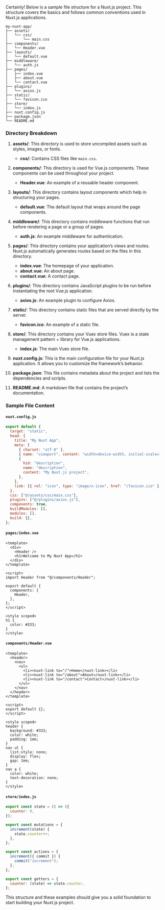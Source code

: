 Certainly! Below is a sample file structure for a Nuxt.js project. This structure covers the basics and follows common conventions used in Nuxt.js applications.

```
my-nuxt-app/
├── assets/
│   └── css/
│       └── main.css
├── components/
│   └── Header.vue
├── layouts/
│   └── default.vue
├── middleware/
│   └── auth.js
├── pages/
│   ├── index.vue
│   ├── about.vue
│   └── contact.vue
├── plugins/
│   └── axios.js
├── static/
│   └── favicon.ico
├── store/
│   └── index.js
├── nuxt.config.js
├── package.json
└── README.md
```

### Directory Breakdown

1. **assets/**: This directory is used to store uncompiled assets such as styles, images, or fonts.

   - **css/**: Contains CSS files like `main.css`.

2. **components/**: This directory is used for Vue.js components. These components can be used throughout your project.

   - **Header.vue**: An example of a reusable header component.

3. **layouts/**: This directory contains layout components which help in structuring your pages.

   - **default.vue**: The default layout that wraps around the page components.

4. **middleware/**: This directory contains middleware functions that run before rendering a page or a group of pages.

   - **auth.js**: An example middleware for authentication.

5. **pages/**: This directory contains your application’s views and routes. Nuxt.js automatically generates routes based on the files in this directory.

   - **index.vue**: The homepage of your application.
   - **about.vue**: An about page.
   - **contact.vue**: A contact page.

6. **plugins/**: This directory contains JavaScript plugins to be run before instantiating the root Vue.js application.

   - **axios.js**: An example plugin to configure Axios.

7. **static/**: This directory contains static files that are served directly by the server.

   - **favicon.ico**: An example of a static file.

8. **store/**: This directory contains your Vuex store files. Vuex is a state management pattern + library for Vue.js applications.

   - **index.js**: The main Vuex store file.

9. **nuxt.config.js**: This is the main configuration file for your Nuxt.js application. It allows you to customize the framework’s behavior.

10. **package.json**: This file contains metadata about the project and lists the dependencies and scripts.

11. **README.md**: A markdown file that contains the project’s documentation.

### Sample File Content

#### `nuxt.config.js`

```js
export default {
  target: "static",
  head: {
    title: "My Nuxt App",
    meta: [
      { charset: "utf-8" },
      { name: "viewport", content: "width=device-width, initial-scale=1" },
      {
        hid: "description",
        name: "description",
        content: "My Nuxt.js project",
      },
    ],
    link: [{ rel: "icon", type: "image/x-icon", href: "/favicon.ico" }],
  },
  css: ["@/assets/css/main.css"],
  plugins: ["@/plugins/axios.js"],
  components: true,
  buildModules: [],
  modules: [],
  build: {},
};
```

#### `pages/index.vue`

```vue
<template>
  <div>
    <Header />
    <h1>Welcome to My Nuxt App</h1>
  </div>
</template>

<script>
import Header from "@/components/Header";

export default {
  components: {
    Header,
  },
};
</script>

<style scoped>
h1 {
  color: #333;
}
</style>
```

#### `components/Header.vue`

```vue
<template>
  <header>
    <nav>
      <ul>
        <li><nuxt-link to="/">Home</nuxt-link></li>
        <li><nuxt-link to="/about">About</nuxt-link></li>
        <li><nuxt-link to="/contact">Contact</nuxt-link></li>
      </ul>
    </nav>
  </header>
</template>

<script>
export default {};
</script>

<style scoped>
header {
  background: #333;
  color: white;
  padding: 1em;
}
nav ul {
  list-style: none;
  display: flex;
  gap: 1em;
}
nav a {
  color: white;
  text-decoration: none;
}
</style>
```

#### `store/index.js`

```js
export const state = () => ({
  counter: 0,
});

export const mutations = {
  increment(state) {
    state.counter++;
  },
};

export const actions = {
  increment({ commit }) {
    commit("increment");
  },
};

export const getters = {
  counter: (state) => state.counter,
};
```

This structure and these examples should give you a solid foundation to start building your Nuxt.js project.
